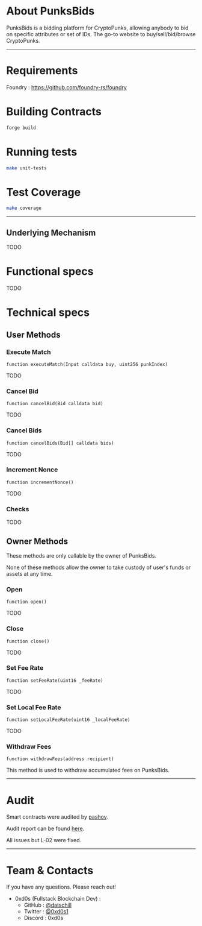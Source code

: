 # About PunksBids

PunksBids is a bidding platform for CryptoPunks, allowing anybody to bid on specific attributes or set of IDs. The go-to website to buy/sell/bid/browse CryptoPunks.

---

# Requirements

Foundry : https://github.com/foundry-rs/foundry

# Building Contracts

```bash
forge build
```

# Running tests

```bash
make unit-tests
```

# Test Coverage

```bash
make coverage
```

---

## Underlying Mechanism

TODO

# Functional specs

TODO

# Technical specs

## User Methods

### Execute Match

`function executeMatch(Input calldata buy, uint256 punkIndex)`

TODO

### Cancel Bid

`function cancelBid(Bid calldata bid)`

TODO

### Cancel Bids

`function cancelBids(Bid[] calldata bids)`

TODO

### Increment Nonce

`function incrementNonce()`

TODO

### Checks

TODO

## Owner Methods

These methods are only callable by the owner of PunksBids.

None of these methods allow the owner to take custody of user's funds or assets at any time.

### Open

`function open()`

TODO

### Close

`function close()`

TODO

### Set Fee Rate

`function setFeeRate(uint16 _feeRate)`

TODO

### Set Local Fee Rate

`function setLocalFeeRate(uint16 _localFeeRate)`

TODO

### Withdraw Fees

`function withdrawFees(address recipient)`

This method is used to withdraw accumulated fees on PunksBids.

---

# Audit

Smart contracts were audited by [pashov](https://twitter.com/pashovkrum).

Audit report can be found [here](pashov-audit.md).

All issues but L-02 were fixed.

---

# Team & Contacts

If you have any questions. Please reach out!

- 0xd0s (Fullstack Blockchain Dev) :
    - GitHub : [@datschill](https://github.com/datschill)
    - Twitter : [@0xd0s1](https://twitter.com/0xd0s1)
    - Discord : 0xd0s
